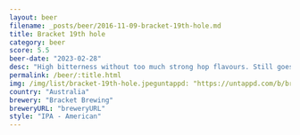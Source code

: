 ```yaml
---
layout: beer
filename: _posts/beer/2016-11-09-bracket-19th-hole.md
title: Bracket 19th hole
category: beer
score: 5.5
beer-date: "2023-02-28"
desc: "High bitterness without too much strong hop flavours. Still goes down easy"
permalink: /beer/:title.html
img: /img/list/bracket-19th-hole.jpeguntappd: "https://untappd.com/b/bracket-brewing-19th-hole/5220058"
country: "Australia"
brewery: "Bracket Brewing"
breweryURL: "breweryURL"
style: "IPA - American"
---
```

